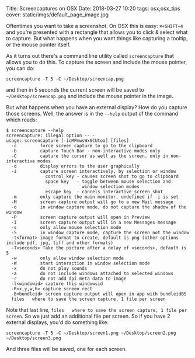 Title: Screencaptures on OSX
Date: 2018-03-27 10:20
tags: osx,osx_tips
cover: static/imgs/default_page_image.jpg

Oftentimes you want to take a screenshot.  On OSX this is easy: `⌘+SHIFT+4` and you're presented with a rectangle that
allows you to click & select what to capture.  But what happens when you want things like capturing a tooltip, or the
mouse pointer itself.

As it turns out there's a command line utility called `screencapture` that allows you to do this.  To capture the screen
and include the mouse pointer, you can do:

```shell
screencapture -T 5 -C ~/Desktop/screencap.png
```

and then in 5 seconds the current screen will be saved to `~/Desktop/screencap.png` and include the mouse pointer in the
image.

But what happens when you have an external display?  How do you capture those screens.  Well, the answer is in the
`--help` output of the command which reads:

```shell
$ screencapture --help
screencapture: illegal option -- -
usage: screencapture [-icMPmwsWxSCUtoa] [files]
  -c         force screen capture to go to the clipboard
  -b         capture Touch Bar - non-interactive modes only
  -C         capture the cursor as well as the screen. only in non-interactive modes
  -d         display errors to the user graphically
  -i         capture screen interactively, by selection or window
               control key - causes screen shot to go to clipboard
               space key   - toggle between mouse selection and
                             window selection modes
               escape key  - cancels interactive screen shot
  -m         only capture the main monitor, undefined if -i is set
  -M         screen capture output will go to a new Mail message
  -o         in window capture mode, do not capture the shadow of the window
  -P         screen capture output will open in Preview
  -I         screen capture output will in a new Messages message
  -s         only allow mouse selection mode
  -S         in window capture mode, capture the screen not the window
  -t<format> image format to create, default is png (other options include pdf, jpg, tiff and other formats)
  -T<seconds> Take the picture after a delay of <seconds>, default is 5
  -w         only allow window selection mode
  -W         start interaction in window selection mode
  -x         do not play sounds
  -a         do not include windows attached to selected windows
  -r         do not add dpi meta data to image
  -l<windowid> capture this windowsid
  -R<x,y,w,h> capture screen rect
  -B<bundleid> screen capture output will open in app with bundleidBS
  files   where to save the screen capture, 1 file per screen
```

Note that last line, `files   where to save the screen capture, 1 file per screen`.  So we just add an additional file
per screen.  So if you have 2 external displays, you'd do something like:

```shell
screencapture -T 5 -C ~/Desktop/screen1.png ~/Desktop/screen2.png ~/Desktop/screen3.png
```

And three files will be saved, one for each screen.
